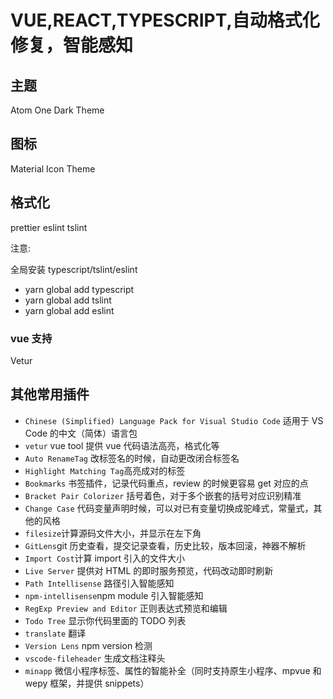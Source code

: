 # VUE,REACT,TYPESCRIPT,自动格式化修复，智能感知

## 主题

Atom One Dark Theme

## 图标

Material Icon Theme

## 格式化

prettier
eslint
tslint

注意:

全局安装 typescript/tslint/eslint

- yarn global add typescript
- yarn global add tslint
- yarn global add eslint

### vue 支持

Vetur

## 其他常用插件

- `Chinese (Simplified) Language Pack for Visual Studio Code` 适用于 VS Code 的中文（简体）语言包
- `vetur` vue tool 提供 vue 代码语法高亮，格式化等
- `Auto RenameTag` 改标签名的时候，自动更改闭合标签名
- `Highlight Matching Tag`高亮成对的标签
- `Bookmarks` 书签插件，记录代码重点，review 的时候更容易 get 对应的点
- `Bracket Pair Colorizer` 括号着色，对于多个嵌套的括号对应识别精准
- `Change Case` 代码变量声明时候，可以对已有变量切换成驼峰式，常量式，其他的风格
- `filesize`计算源码文件大小，并显示在左下角
- `GitLens`git 历史查看，提交记录查看，历史比较，版本回滚，神器不解析
- `Import Cost`计算 import 引入的文件大小
- `Live Server` 提供对 HTML 的即时服务预览，代码改动即时刷新
- `Path Intellisense` 路径引入智能感知
- `npm-intellisense`npm module 引入智能感知
- `RegExp Preview and Editor` 正则表达式预览和编辑
- `Todo Tree` 显示你代码里面的 TODO 列表
- `translate` 翻译
- `Version Lens` npm version 检测
- `vscode-fileheader` 生成文档注释头
- `minapp` 微信小程序标签、属性的智能补全（同时支持原生小程序、mpvue 和 wepy 框架，并提供 snippets）
